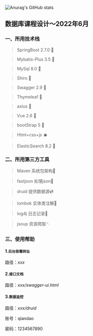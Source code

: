![Anurag's GitHub stats](https://github-readme-stats.vercel.app/api?username=konan1024&show_icons=true&theme=radical)
## 数据库课程设计～2022年6月

### 一、所用技术栈

> SpringBoot 2.7.0 🍏

> Mybatis-Plus 3.5 🍎

> MySql 8.0 🍑

> Shiro 🍋

> Swagger 2.9 🍊

> Thymeleaf 🍐

> axios 🍉

> Vue 2.6 🍒

>bootStrap 5 🍓

> Html+css+js 🫐

> ElasticSearch 8.2 🥥 



### 二、所用第三方工具

> Maven 系统包架构🥁

> fastjson  处理json🌊

> druid  提供数据源💿

> lombok  实体类注解🚀

> log4j  日志记录📝

> jsoup 资源爬取🪡


### 三、使用帮助

#### 1.`后台部署网址`

路径：_xxx_

#### 2.`接口文档`

路径：_xxx/swagger-ui.html_

#### 3.`数据监控`

路径：_xxx/druid_

账号：qiandao

密码：1234567890
